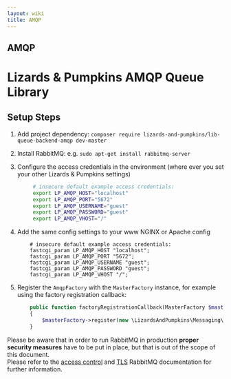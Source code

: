 ```yaml
---
layout: wiki
title: AMQP
---
```

## AMQP

# Lizards & Pumpkins AMQP Queue Library

## Setup Steps

1. Add project dependency: `composer require lizards-and-pumpkins/lib-queue-backend-amqp dev-master`
2. Install RabbitMQ: e.g. `sudo apt-get install rabbitmq-server`
3. Configure the access credentials in the environment
   (where ever you set your other Lizards & Pumpkins settings)
   ```bash
        # insecure default example access credentials: 
        export LP_AMQP_HOST="localhost"
        export LP_AMQP_PORT="5672"
        export LP_AMQP_USERNAME="guest"
        export LP_AMQP_PASSWORD="guest"
        export LP_AMQP_VHOST="/"
    ```
    
4. Add the same config settings to your www NGINX or Apache config
    ```nginx
        # insecure default example access credentials:
        fastcgi_param LP_AMQP_HOST "localhost";
        fastcgi_param LP_AMQP_PORT "5672";
        fastcgi_param LP_AMQP_USERNAME "guest";
        fastcgi_param LP_AMQP_PASSWORD "guest";
        fastcgi_param LP_AMQP_VHOST "/";
    ```
    
5. Register the `AmqpFactory` with the `MasterFactory` instance, for example using the factory registration callback:
    ```php
        public function factoryRegistrationCallback(MasterFactory $masterFactory)
        {
            $masterFactory->register(new \LizardsAndPumpkins\Messaging\Queue\Amqp\AmqpFactory());
        }
    ```
    
Please be aware that in order to run RabbitMQ in production **proper security measures** have to be put in place, but that is out of the scope of this document.  
Please refer to the [access control](https://www.rabbitmq.com/access-control.html) and [TLS](https://www.rabbitmq.com/ssl.html) RabbitMQ documentation for further information.
